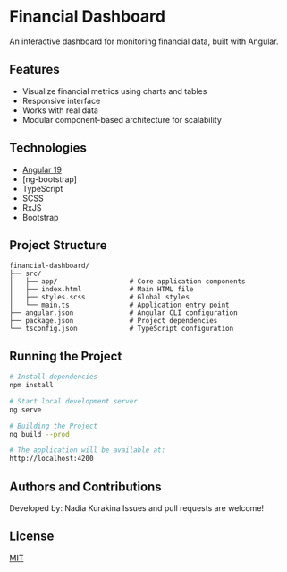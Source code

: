# Financial Dashboard

An interactive dashboard for monitoring financial data, built with Angular.

## Features

- Visualize financial metrics using charts and tables
- Responsive interface
- Works with real data
- Modular component-based architecture for scalability

## Technologies

- [Angular 19](https://angular.io/)
- [ng-bootstrap]
- TypeScript
- SCSS
- RxJS
- Bootstrap

## Project Structure

```
financial-dashboard/
├── src/
│   ├── app/                  # Core application components
│   ├── index.html            # Main HTML file
│   ├── styles.scss           # Global styles
│   └── main.ts               # Application entry point
├── angular.json              # Angular CLI configuration
├── package.json              # Project dependencies
└── tsconfig.json             # TypeScript configuration
```

## Running the Project

```bash
# Install dependencies
npm install

# Start local development server
ng serve

# Building the Project
ng build --prod

# The application will be available at:
http://localhost:4200
```

## Authors and Contributions

Developed by: Nadia Kurakina
Issues and pull requests are welcome!

## License

[MIT](LICENSE)
